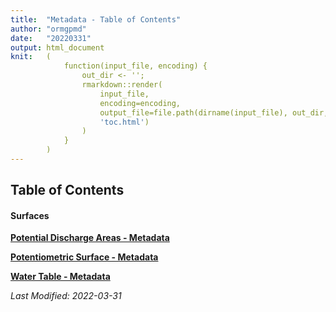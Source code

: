 ```yaml
---
title:  "Metadata - Table of Contents"
author: "ormgpmd"
date:   "20220331"
output: html_document
knit:   (
            function(input_file, encoding) {
                out_dir <- '';
                rmarkdown::render(
                    input_file,
                    encoding=encoding,
                    output_file=file.path(dirname(input_file), out_dir,
                    'toc.html')
                )
            }
        )
---
```


## Table of Contents

#### Surfaces

**[Potential Discharge Areas - Metadata](/metadata/surfaces/potential_discharge.html)**

**[Potentiometric Surface - Metadata](/metadata/surfaces/potentiometric_surface.html)**

**[Water Table - Metadata](/metadata/surfaces/water_table.html)**


*Last Modified: 2022-03-31*
